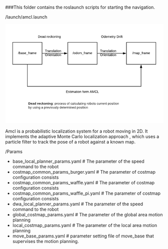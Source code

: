 ###This folder contains the roslaunch scripts for starting the navigation.

/launch/amcl.launch

![Image of AMCL](https://github.com/CS45-FortyFive/FortyFive-Robot_ws/blob/master/images_videos/Amcl-map-localization.png)

Amcl is a probabilistic localization system for a robot moving in 2D.
It implements the adaptive Monte Carlo localization approach , which uses a
particle filter to track the pose of a robot against a known map.


/Params
* base_local_planner_params.yaml              # The parameter of the speed command to the robot
* costmap_common_params_burger.yaml           # The parameter of costmap configuration consists
* costmap_common_params_waffle.yaml           # The parameter of costmap configuration consists
* costmap_common_params_waffle_pi.yaml        # The parameter of costmap configuration consists
* dwa_local_planner_params.yaml               # The parameter of the speed command to the robot
* global_costmap_params.yaml                  # The parameter of the global area motion planning
* local_costmap_params.yaml                   # The parameter of the local area motion planning
* move_base_params.yaml                       # parameter setting file of move_base that
                                              supervises the motion planning.
